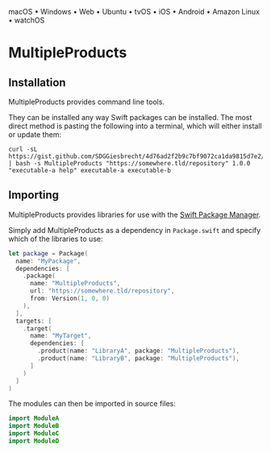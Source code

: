

macOS • Windows • Web • Ubuntu • tvOS • iOS • Android • Amazon Linux • watchOS

# MultipleProducts



## Installation

MultipleProducts provides command line tools.

They can be installed any way Swift packages can be installed. The most direct method is pasting the following into a terminal, which will either install or update them:

```shell
curl -sL https://gist.github.com/SDGGiesbrecht/4d76ad2f2b9c7bf9072ca1da9815d7e2/raw/update.sh | bash -s MultipleProducts "https://somewhere.tld/repository" 1.0.0 "executable‐a help" executable‐a executable‐b
```

## Importing

MultipleProducts provides libraries for use with the [Swift Package Manager](https://swift.org/package-manager/).

Simply add MultipleProducts as a dependency in `Package.swift` and specify which of the libraries to use:

```swift
let package = Package(
  name: "MyPackage",
  dependencies: [
    .package(
      name: "MultipleProducts",
      url: "https://somewhere.tld/repository",
      from: Version(1, 0, 0)
    ),
  ],
  targets: [
    .target(
      name: "MyTarget",
      dependencies: [
        .product(name: "LibraryA", package: "MultipleProducts"),
        .product(name: "LibraryB", package: "MultipleProducts"),
      ]
    )
  ]
)
```

The modules can then be imported in source files:

```swift
import ModuleA
import ModuleB
import ModuleC
import ModuleD
```
